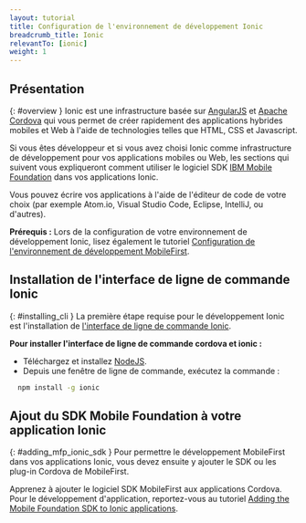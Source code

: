 ```yaml
---
layout: tutorial
title: Configuration de l'environnement de développement Ionic
breadcrumb_title: Ionic
relevantTo: [ionic]
weight: 1
---
```

<!-- NLS_CHARSET=UTF-8 -->
## Présentation
{: #overview }
Ionic est une infrastructure basée sur [AngularJS](https://angularjs.org/) et [Apache Cordova](https://cordova.apache.org/) qui vous permet de créer rapidement des applications hybrides mobiles et Web à l'aide de technologies telles que HTML, CSS et Javascript.

Si vous êtes développeur et si vous avez choisi Ionic comme infrastructure de développement pour vos applications mobiles ou Web, les sections qui suivent vous expliqueront comment utiliser le logiciel SDK [IBM Mobile Foundation](http://mobilefirstplatform.ibmcloud.com) dans vos applications Ionic.

Vous pouvez écrire vos applications à l'aide de l'éditeur de code de votre choix (par exemple Atom.io, Visual Studio Code, Eclipse, IntelliJ, ou d'autres).

**Prérequis :** Lors de la configuration de votre environnement de développement Ionic, lisez également le tutoriel [Configuration de l'environnement de développement MobileFirst](https://mobilefirstplatform.ibmcloud.com/tutorials/en/foundation/8.0/installation-configuration/development/mobilefirst).

## Installation de l'interface de ligne de commande Ionic
{: #installing_cli }
La première étape requise pour le développement Ionic est l'installation de [l'interface de ligne de commande Ionic](https://ionicframework.com/docs/cli/).

**Pour installer l'interface de ligne de commande cordova et ionic :**

* Téléchargez et installez [NodeJS](https://nodejs.org/en/).
* Depuis une fenêtre de ligne de commande, exécutez la commande :
```bash  
  npm install -g ionic
```  

## Ajout du SDK Mobile Foundation à votre application Ionic
{: #adding_mfp_ionic_sdk }
Pour permettre le développement MobileFirst dans vos applications Ionic, vous devez ensuite y ajouter le SDK ou les plug-in Cordova de MobileFirst.

Apprenez à ajouter le logiciel SDK MobileFirst aux applications Cordova.
Pour le développement d'application, reportez-vous au tutoriel [Adding the Mobile Foundation SDK to Ionic applications]({{site.baseurl}}/tutorials/en/foundation/8.0/application-development/sdk/ionic).
